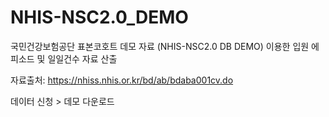 # NHIS-NSC2.0_DEMO
국민건강보험공단 표본코호트 데모 자료 (NHIS-NSC2.0 DB DEMO) 이용한 입원 에피소드 및 일일건수 자료 산출 

자료출처: https://nhiss.nhis.or.kr/bd/ab/bdaba001cv.do

데이터 신청 > 데모 다운로드 
